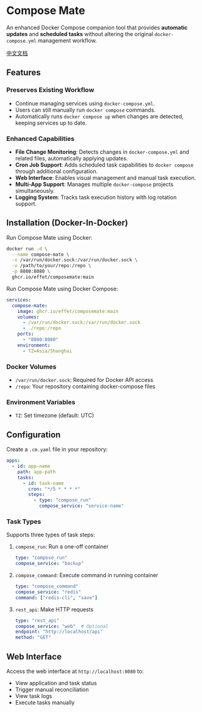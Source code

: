 # Compose Mate

An enhanced Docker Compose companion tool that provides **automatic updates** and **scheduled tasks** without altering the original `docker-compose.yml` management workflow.

[中文文档](README_zh.md)

## Features

### Preserves Existing Workflow
- Continue managing services using `docker-compose.yml`.
- Users can still manually run `docker compose` commands.
- Automatically runs `docker compose up` when changes are detected, keeping services up to date.

### Enhanced Capabilities
- **File Change Monitoring**: Detects changes in `docker-compose.yml` and related files, automatically applying updates.
- **Cron Job Support**: Adds scheduled task capabilities to `docker compose` through additional configuration.
- **Web Interface**: Enables visual management and manual task execution.
- **Multi-App Support**: Manages multiple `docker-compose` projects simultaneously.
- **Logging System**: Tracks task execution history with log rotation support.

## Installation (Docker-In-Docker)

Run Compose Mate using Docker:

```bash
docker run -d \
  --name compose-mate \
  -v /var/run/docker.sock:/var/run/docker.sock \
  -v /path/to/your/repo:/repo \
  -p 8080:8080 \
  ghcr.io/effet/composemate:main
```

Run Compose Mate using Docker Compose:

```yaml
services:
  compose-mate:
    image: ghcr.io/effet/composemate:main
    volumes:
      - /var/run/docker.sock:/var/run/docker.sock
      - ./repo:/repo
    ports:
      - "8080:8080"
    environment:
      - TZ=Asia/Shanghai
```

### Docker Volumes

- `/var/run/docker.sock`: Required for Docker API access
- `/repo`: Your repository containing docker-compose files

### Environment Variables

- `TZ`: Set timezone (default: UTC)

## Configuration

Create a `.cm.yaml` file in your repository:

```yaml
apps:
  - id: app-name
    path: app-path
    tasks:
      - id: task-name
        cron: "*/5 * * * *"
        steps:
          - type: "compose_run"
            compose_service: "service-name"
```

### Task Types

Supports three types of task steps:

1. `compose_run`: Run a one-off container
   ```yaml
   type: "compose_run"
   compose_service: "backup"
   ```

2. `compose_command`: Execute command in running container
   ```yaml
   type: "compose_command"
   compose_service: "redis"
   command: ["redis-cli", "save"]
   ```

3. `rest_api`: Make HTTP requests
   ```yaml
   type: "rest_api"
   compose_service: "web"  # Optional
   endpoint: "http://localhost/api"
   method: "GET"
   ```

## Web Interface

Access the web interface at `http://localhost:8080` to:
- View application and task status
- Trigger manual reconciliation
- View task logs
- Execute tasks manually
